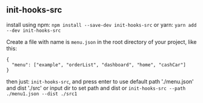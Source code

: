 ## init-hooks-src

install using npm:
`npm install --save-dev init-hooks-src`
or yarn:
`yarn add --dev init-hooks-src`


Create a file with name is `menu.json` in the root directory of your project, like this: 
```
{
  "menu": ["example", "orderList", "dashboard", "home", "cashCar"]
}
```

then just: `init-hooks-src`, and press enter to use default path './menu.json' and dist './src' or input dir to set path and dist
or `init-hooks-src --path ./menu1.json --dist ./src1`